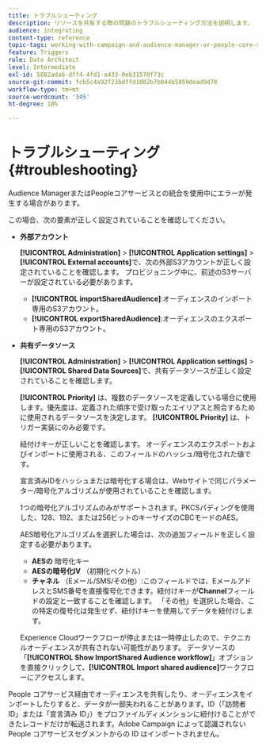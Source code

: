 ```yaml
---
title: トラブルシューティング
description: リソースを共有する際の問題のトラブルシューティング方法を説明します。
audience: integrating
content-type: reference
topic-tags: working-with-campaign-and-audience-manager-or-people-core-service
feature: Triggers
role: Data Architect
level: Intermediate
exl-id: 5882ada6-dff4-4fd1-a433-0eb31570f73c
source-git-commit: fcb5c4a92f23bdffd1082b7b044b5859dead9d70
workflow-type: tm+mt
source-wordcount: '345'
ht-degree: 18%

---
```


# トラブルシューティング{#troubleshooting}

Audience ManagerまたはPeopleコアサービスとの統合を使用中にエラーが発生する場合があります。

この場合、次の要素が正しく設定されていることを確認してください。

* **外部アカウント**

   **[!UICONTROL Administration]** > **[!UICONTROL Application settings]** > **[!UICONTROL External accounts]**&#x200B;で、次の外部S3アカウントが正しく設定されていることを確認します。 プロビジョニング中に、前述のS3サーバーが設定されている必要があります。

   * **[!UICONTROL importSharedAudience]**:オーディエンスのインポート専用のS3アカウント。
   * **[!UICONTROL exportSharedAudience]**:オーディエンスのエクスポート専用のS3アカウント。

* **共有データソース**

   **[!UICONTROL Administration]** > **[!UICONTROL Application settings]** > **[!UICONTROL Shared Data Sources]**&#x200B;で、共有データソースが正しく設定されていることを確認します。

   **[!UICONTROL Priority]** は、複数のデータソースを定義している場合に使用します。優先度は、定義された順序で受け取ったエイリアスと照合するために使用されるデータソースを決定します。 **[!UICONTROL Priority]** は、トリガー実装にのみ必要です。

   紐付けキーが正しいことを確認します。 オーディエンスのエクスポートおよびインポートに使用される、このフィールドのハッシュ/暗号化された値です。

   宣言済みIDをハッシュまたは暗号化する場合は、Webサイトで同じパラメーター/暗号化アルゴリズムが使用されていることを確認します。

   1つの暗号化アルゴリズムのみがサポートされます。PKCSパディングを使用した、128、192、または256ビットのキーサイズのCBCモードのAES。

   AES暗号化アルゴリズムを選択した場合は、次の追加フィールドを正しく設定する必要があります。

   * **AESの** 暗号化キー
   * **AESの暗号化IV** （初期化ベクトル）
   * **チャネル** （Eメール/SMS/その他）:このフィールドでは、EメールアドレスとSMS番号を直接復号化できます。紐付けキーが&#x200B;**Channel**&#x200B;フィールドの設定と一致することを確認します。 「その他」を選択した場合、この特定の復号化は発生せず、紐付けキーを使用してデータを紐付けします。

   Experience Cloudワークフローが停止または一時停止したので、テクニカルオーディエンスが共有されない可能性があります。 データソースの「**[!UICONTROL Show ImportShared Audience workflow]**」オプションを直接クリックして、**[!UICONTROL Import shared audience]**&#x200B;ワークフローにアクセスします。

People コアサービス経由でオーディエンスを共有したり、オーディエンスをインポートしたりすると、データが一部失われることがあります。ID（「訪問者 ID」または「宣言済み ID」）をプロファイルディメンションに紐付けることができたレコードだけが転送されます。Adobe Campaign によって認識されない People コアサービスセグメントからの ID はインポートされません。
